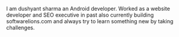 I am dushyant sharma an Android developer. 
Worked as a website developer and SEO executive in past also currently building softwarelions.com 
and always try to learn something new by taking challenges. 
